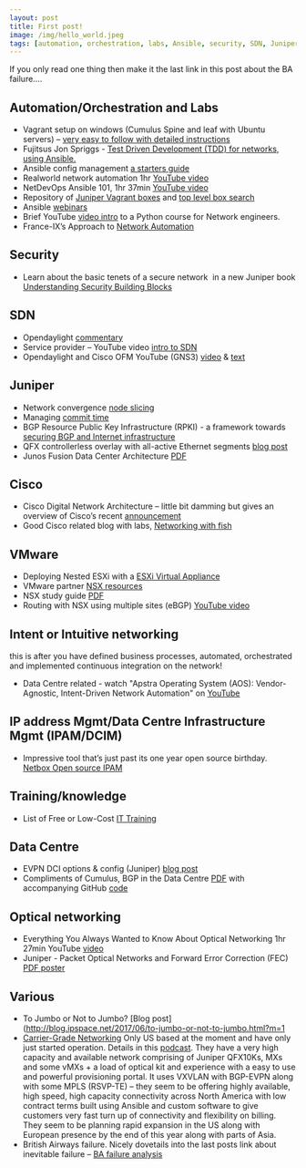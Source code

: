 ```yaml
---
layout: post
title: First post!
image: /img/hello_world.jpeg
tags: [automation, orchestration, labs, Ansible, security, SDN, Juniper, Cisco, EVE-NG, VMware, NSX, ESXi, failure, IPAM, DCIM, optical, DWDM, intent, BGP, python, opendaylight]
---
```


If you only read one thing then make it the last link in this post about the BA failure….


## Automation/Orchestration and Labs

* Vagrant setup on windows (Cumulus Spine and leaf with Ubuntu servers) – [very easy to follow with detailed instructions](https://github.com/CumulusNetworks/cldemo-vagrant-onwindows/blob/master/README.md)
* Fujitsus Jon Spriggs - [Test Driven Development (TDD) for networks, using Ansible.](https://jon.sprig.gs/blog/post/537)
* Ansible config management [a starters guide](https://www.youtube.com/watch?v=fYd_KQpfBs8&)
* Realworld network automation 1hr [YouTube video](https://www.youtube.com/watch?v=s-eL6M0bOQw&)
* NetDevOps Ansible 101, 1hr 37min [YouTube video](https://www.youtube.com/watch?v=ArqvSGRzUBw&)
* Repository of [Juniper Vagrant boxes](https://app.vagrantup.com/juniper) and [top level box search](https://app.vagrantup.com/boxes/search)
* Ansible [webinars](https://www.ansible.com/webinars-training)
* Brief YouTube [video intro](https://youtu.be/_o_1XLt1hi8) to a Python course for Network engineers. 
* France-IX’s Approach to [Network Automation](https://forums.juniper.net/t5/Customer-Stories-and-Successes/France-IX-s-Approach-to-Network-Automation/ba-p/308939)


## Security

* Learn about the basic tenets of a secure network  in a new Juniper book [Understanding Security Building Blocks](http://juni.pr/2sOF3Ol)


## SDN

* Opendaylight [commentary](http://packetpushers.net/opendaylight-carbon-what-sdn-has-become/)
* Service provider – YouTube video [intro to SDN](https://www.youtube.com/watch?v=MSzeITPFWbc&)
* Opendaylight and Cisco OFM YouTube (GNS3) [video](https://www.youtube.com/watch?v=UnwEtt5EQOY&) & [text](https://github.com/davidbombal/GNS3Talks/blob/master/ODL%20OFM%20%20install%20with%20GNS3.txt)


## Juniper

* Network convergence [node slicing](https://forums.juniper.net/t5/Automation-Programmability/Network-Convergence-with-Junos-Node-Slicing/ba-p/309213)
* Managing [commit time](https://dataplumber.wordpress.com/2015/09/17/managing-junos-commit-time/)
* BGP Resource Public Key Infrastructure (RPKI) - a framework towards [securing BGP and Internet infrastructure](http://juni.pr/2nMbPK2) 
* QFX controllerless overlay with all-active Ethernet segments [blog post](https://www.inetzero.com/qfx-controllerless-overlay-active-ethernet-segments/)
* Junos Fusion Data Center Architecture [PDF](http://juni.pr/2r3Qkqo)


## Cisco

* Cisco Digital Network Architecture – little bit damming but gives an overview of Cisco’s recent [announcement](http://www.futuriom.com/articles/news/cisco-reinvents-sdn-market-yawns/2017/06)
* Good Cisco related blog with labs, [Networking with fish](http://www.networkingwithfish.com/)


## VMware

* Deploying Nested ESXi with a [ESXi Virtual Appliance](http://www.virtuallyghetto.com/2015/12/deploying-nested-esxi-is-even-easier-now-with-the-esxi-virtual-appliance.html)
* VMware partner [NSX resources](https://www.dropbox.com/s/ok0mor83c0q4ibs/NSX%20Resources%202016.pdf?dl=0)
* NSX study guide [PDF](https://communities.vmware.com/servlet/JiveServlet/downloadBody/32973-102-1-45257/VCP-NV%20Study%20Guide.pdf)
* Routing with NSX using multiple sites (eBGP) [YouTube video](https://www.youtube.com/watch?v=JRVHjWhj2_Y)


## Intent or Intuitive networking
this is after you have defined business processes, automated, orchestrated and implemented continuous integration on the network!

* Data Centre related - watch "Apstra Operating System (AOS): Vendor-Agnostic, Intent-Driven Network Automation" on [YouTube](https://youtu.be/kyNxXcX0m-0)


## IP address Mgmt/Data Centre Infrastructure Mgmt (IPAM/DCIM)

* Impressive tool that’s just past its one year open source birthday. [Netbox Open source IPAM](https://github.com/digitalocean/netbox)


## Training/knowledge

* List of Free or Low-Cost [IT Training](http://www.network-node.com/blog/2017/4/22/list-of-free-or-low-cost-it-training)


## Data Centre

* EVPN DCI options & config (Juniper) [blog post](https://packet-expert.org/2017/06/08/evpn-based-data-center-interconnect-juniper-design-option-and-config-guide/)
* Compliments of Cumulus, BGP in the Data Centre [PDF](https://cumulusnetworks.com/learn/web-scale-networking-resources/whitepapers/9781491983386.pdf) with accompanying GitHub [code](https://github.com/oreillymedia/bgp_in_the_data_center)


## Optical networking

* Everything You Always Wanted to Know About Optical Networking 1hr 27min YouTube [video](https://www.youtube.com/watch?v=_KFpXuHqHQg)
* Juniper - Packet Optical Networks and Forward Error Correction (FEC) [PDF poster](http://juni.pr/2sn0jIs) 


## Various

* To Jumbo or Not to Jumbo? [Blog post](http://blog.ipspace.net/2017/06/to-jumbo-or-not-to-jumbo.html?m=1 
* [Carrier-Grade Networking](https://www.packetfabric.com/) Only US based at the moment and have only just started operation. Details in this [podcast](http://blog.ipspace.net/2017/06/packet-fabric-on-software-gone-wild.html). They have a very high capacity and available network comprising of Juniper QFX10Ks, MXs and some vMXs + a load of optical kit and experience with a easy to use and powerful provisioning portal. It uses VXVLAN with BGP-EVPN along with some MPLS (RSVP-TE) – they seem to be offering highly available, high speed, high capacity connectivity across North America with low contract terms built using Ansible and custom software to give customers very fast turn up of connectivity and flexibility on billing. They seem to be planning rapid expansion in the US along with European presence by the end of this year along with parts of Asia.
* British Airways failure. Nicely dovetails into the last posts link about inevitable failure – [BA failure analysis](https://www.theregister.co.uk/2017/06/05/british_airways_critical_path_analysis/)
